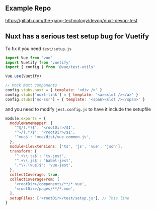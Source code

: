 ## Example Repo

https://gitlab.com/the-gang-technology/devop/nuxt-devop-test

## Nuxt has a serious test setup bug for Vuetify
To fix it you need `test/setup.js`

```js
import Vue from 'vue'
import Vuetify from 'vuetify'
import { config } from '@vue/test-utils'

Vue.use(Vuetify)

// Mock Nuxt components
config.stubs.nuxt = { template: '<div />' }
config.stubs['nuxt-link'] = { template: '<a><slot /></a>' }
config.stubs['no-ssr'] = { template: '<span><slot /></span>' }
```

and you need to modify `jest.config.js` to have it include the setupfile
```js
module.exports = {
  moduleNameMapper: {
    '^@/(.*)$': '<rootDir>/$1',
    '^~/(.*)$': '<rootDir>/$1',
    '^vue$': 'vue/dist/vue.common.js',
  },
  moduleFileExtensions: ['ts', 'js', 'vue', 'json'],
  transform: {
    '^.+\\.ts$': 'ts-jest',
    '^.+\\.js$': 'babel-jest',
    '.*\\.(vue)$': 'vue-jest',
  },
  collectCoverage: true,
  collectCoverageFrom: [
    '<rootDir>/components/**/*.vue',
    '<rootDir>/pages/**/*.vue',
  ],
  setupFiles: ['<rootDir>/test/setup.js'], // This line
}
```
